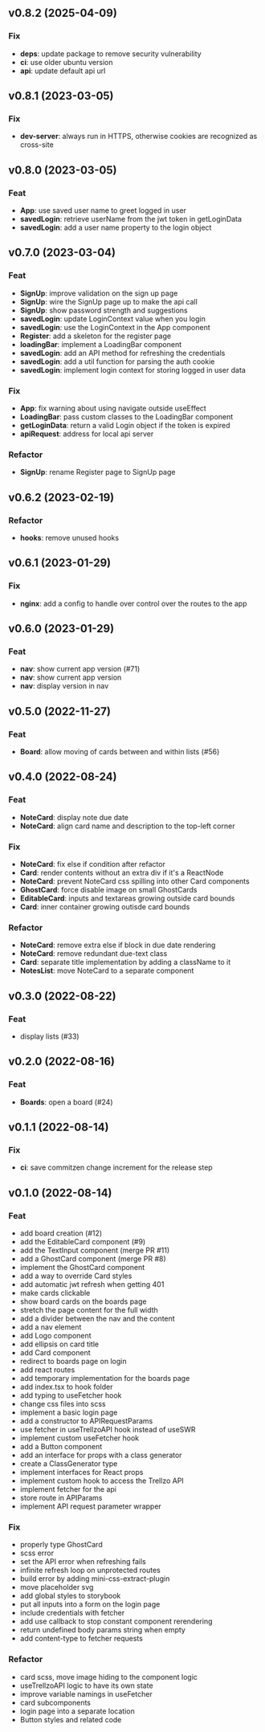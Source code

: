 ## v0.8.2 (2025-04-09)

### Fix

- **deps**: update package to remove security vulnerability
- **ci**: use older ubuntu version
- **api**: update default api url

## v0.8.1 (2023-03-05)

### Fix

- **dev-server**: always run in HTTPS, otherwise cookies are recognized as cross-site

## v0.8.0 (2023-03-05)

### Feat

- **App**: use saved user name to greet logged in user
- **savedLogin**: retrieve userName from the jwt token in getLoginData
- **savedLogin**: add a user name property to the login object

## v0.7.0 (2023-03-04)

### Feat

- **SignUp**: improve validation on the sign up page
- **SignUp**: wire the SignUp page up to make the api call
- **SignUp**: show password strength and suggestions
- **savedLogin**: update LoginContext value when you login
- **savedLogin**: use the LoginContext in the App component
- **Register**: add a skeleton for the register page
- **loadingBar**: implement a LoadingBar component
- **savedLogin**: add an API method for refreshing the credentials
- **savedLogin**: add a util function for parsing the auth cookie
- **savedLogin**: implement login context for storing logged in user data

### Fix

- **App**: fix warning about using navigate outside useEffect
- **LoadingBar**: pass custom classes to the LoadingBar component
- **getLoginData**: return a valid Login object if the token is expired
- **apiRequest**: address for local api server

### Refactor

- **SignUp**: rename Register page to SignUp page

## v0.6.2 (2023-02-19)

### Refactor

- **hooks**: remove unused hooks

## v0.6.1 (2023-01-29)

### Fix

- **nginx**: add a config to handle over control over the routes to the app

## v0.6.0 (2023-01-29)

### Feat

- **nav**: show current app version (#71)
- **nav**: show current app version
- **nav**: display version in nav

## v0.5.0 (2022-11-27)

### Feat

- **Board**: allow moving of cards between and within lists (#56)

## v0.4.0 (2022-08-24)

### Feat

- **NoteCard**: display note due date
- **NoteCard**: align card name and description to the top-left corner

### Fix

- **NoteCard**: fix else if condition after refactor
- **Card**: render contents without an extra div if it's a ReactNode
- **NoteCard**: prevent NoteCard css spilling into other Card components
- **GhostCard**: force disable image on small GhostCards
- **EditableCard**: inputs and textareas growing outside card bounds
- **Card**: inner container growing outisde card bounds

### Refactor

- **NoteCard**: remove extra else if block in due date rendering
- **NoteCard**: remove redundant due-text class
- **Card**: separate title implementation by adding a className to it
- **NotesList**: move NoteCard to a separate component

## v0.3.0 (2022-08-22)

### Feat

- display lists (#33)

## v0.2.0 (2022-08-16)

### Feat

- **Boards**: open a board (#24)

## v0.1.1 (2022-08-14)

### Fix

- **ci**: save commitzen change increment for the release step

## v0.1.0 (2022-08-14)

### Feat

- add board creation (#12)
- add the EditableCard component (#9)
- add the TextInput component (merge PR #11)
- add a GhostCard component (merge PR #8)
- implement the GhostCard component
- add a way to override Card styles
- add automatic jwt refresh when getting 401
- make cards clickable
- show board cards on the boards page
- stretch the page content for the full width
- add a divider between the nav and the content
- add a nav element
- add Logo component
- add ellipsis on card title
- add Card component
- redirect to boards page on login
- add react routes
- add temporary implementation for the boards page
- add index.tsx to hook folder
- add typing to useFetcher hook
- change css files into scss
- implement a basic login page
- add a constructor to APIRequestParams
- use fetcher in useTrellzoAPI hook instead of useSWR
- implement custom useFetcher hook
- add a Button component
- add an interface for props with a class generator
- create a ClassGenerator type
- implement interfaces for React props
- implement custom hook to access the Trellzo API
- implement fetcher for the api
- store route in APIParams
- implement API request parameter wrapper

### Fix

- properly type GhostCard
- scss error
- set the API error when refreshing fails
- infinite refresh loop on unprotected routes
- build error by adding mini-css-extract-plugin
- move placeholder svg
- add global styles to storybook
- put all inputs into a form on the login page
- include credentials with fetcher
- add use callback to stop constant component rerendering
- return undefined body params string when empty
- add content-type to fetcher requests

### Refactor

- card scss, move image hiding to the component logic
- useTrellzoAPI logic to have its own state
- improve variable namings in useFetcher
- card subcomponents
- login page into a separate location
- Button styles and related code
